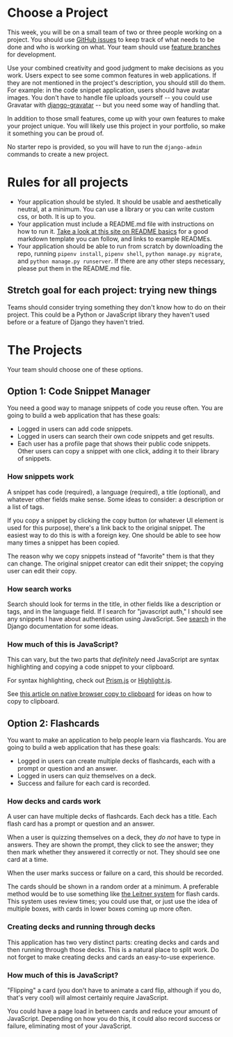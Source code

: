 # Choose a Project

This week, you will be on a small team of two or three people working on a project. You should use [GitHub issues](https://guides.github.com/features/issues/) to keep track of what needs to be done and who is working on what. Your team should use [feature branches](https://bocoup.com/blog/git-workflow-walkthrough-feature-branches) for development.

Use your combined creativity and good judgment to make decisions as you work. Users expect to see some common features in web applications. If they are not mentioned in the project's description, you should still do them. For example: in the code snippet application, users should have avatar images. You don't have to handle file uploads yourself -- you could use Gravatar with [django-gravatar](https://github.com/twaddington/django-gravatar) -- but you need some way of handling that.

In addition to those small features, come up with your own features to make your project unique. You will likely use this project in your portfolio, so make it something you can be proud of.

No starter repo is provided, so you will have to run the `django-admin` commands to create a new project.
# Rules for all projects

- Your application should be styled. It should be usable and aesthetically neutral, at a minimum. You can use a library or you can write custom css, or both. It is up to you.
- Your application must include a README.md file with instructions on how to run it. [Take a look at this site on README basics](https://www.makeareadme.com/) for a good markdown template you can follow, and links to example READMEs.
- Your application should be able to run from scratch by downloading the repo, running `pipenv install`, `pipenv shell`, `python manage.py migrate`, and `python manage.py runserver`. If there are any other steps necessary, please put them in the README.md file.

## Stretch goal for each project: trying new things

Teams should consider trying something they don't know how to do on their project. This could be a Python or JavaScript library they haven't used before or a feature of Django they haven't tried.

# The Projects

Your team should choose one of these options.
## Option 1: Code Snippet Manager

You need a good way to manage snippets of code you reuse often. You are going to build a web application that has these goals:

- Logged in users can add code snippets.
- Logged in users can search their own code snippets and get results.
- Each user has a profile page that shows their public code snippets. Other users can copy a snippet with one click, adding it to their library of snippets.

### How snippets work

A snippet has code (required), a language (required), a title (optional), and whatever other fields make sense. Some ideas to consider: a description or a list of tags.

If you copy a snippet by clicking the copy button (or whatever UI element is used for this purpose), there's a link back to the original snippet. The easiest way to do this is with a foreign key. One should be able to see how many times a snippet has been copied.

The reason why we copy snippets instead of "favorite" them is that they can change. The original snippet creator can edit their snippet; the copying user can edit their copy.

### How search works

Search should look for terms in the title, in other fields like a description or tags, and in the language field. If I search for "javascript auth," I should see any snippets I have about authentication using JavaScript. See [search](https://docs.djangoproject.com/en/3.2/topics/db/search/) in the Django documentation for some ideas.

### How much of this is JavaScript?

This can vary, but the two parts that _definitely_ need JavaScript are syntax highlighting and copying a code snippet to your clipboard.

For syntax highlighting, check out [Prism.js](https://prismjs.com/) or [Highlight.js](https://highlightjs.org/).

See [this article on native browser copy to clipboard](https://css-tricks.com/native-browser-copy-clipboard/) for ideas on how to copy to clipboard.

## Option 2: Flashcards

You want to make an application to help people learn via flashcards. You are going to build a web application that has these goals:

- Logged in users can create multiple decks of flashcards, each with a prompt or question and an answer.
- Logged in users can quiz themselves on a deck.
- Success and failure for each card is recorded.

### How decks and cards work

A user can have multiple decks of flashcards. Each deck has a title. Each flash card has a prompt or question and an answer.

When a user is quizzing themselves on a deck, they _do not_ have to type in answers. They are shown the prompt, they click to see the answer; they then mark whether they answered it correctly or not. They should see one card at a time.

When the user marks success or failure on a card, this should be recorded.

The cards should be shown in a random order at a minimum. A preferable method would be to use something like [the Leitner system](https://www.virtualsalt.com/learn10.html) for flash cards. This system uses review times; you could use that, or just use the idea of multiple boxes, with cards in lower boxes coming up more often.

### Creating decks and running through decks

This application has two very distinct parts: creating decks and cards and then running through those decks. This is a natural place to split work. Do not forget to make creating decks and cards an easy-to-use experience.

### How much of this is JavaScript?

"Flipping" a card (you don't have to animate a card flip, although if you do, that's very cool) will almost certainly require JavaScript.

You could have a page load in between cards and reduce your amount of JavaScript. Depending on how you do this, it could also record success or failure, eliminating most of your JavaScript.
